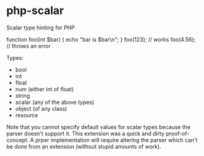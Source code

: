 php-scalar
==========

Scalar type hinting for PHP

  function foo(int $bar) {
    echo "bar is $bar\n";
  }
  foo(123); // works
  foo(4.56); // throws an error

Types:
  * bool
  * int
  * float
  * num (either int of float)
  * string
  * scalar (any of the above types)
  * object (of any class)
  * resource

Note that you cannot specify default values for scalar types because the parser doesn't support it.
This extension was a quick and dirty proof-of-concept.  A prper implementation will require altering
the parser which can't be done from an extension (without stupid amounts of work).

